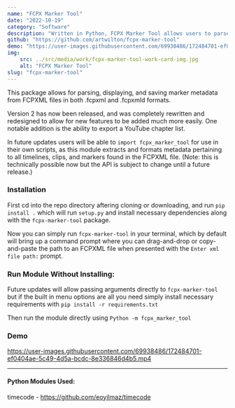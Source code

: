 ```yaml
---
name: "FCPX Marker Tool"
date: "2022-10-19"
category: "Software"
description: "Written in Python, FCPX Marker Tool allows users to parse, display, and save marker metadata from FCPXML files in both .fcpxml and .fcpxmld formats."
github: "https://github.com/artwilton/fcpx-marker-tool"
demo: "https://user-images.githubusercontent.com/69938486/172484701-ef0404ae-5c49-4d5a-bcdc-8e336846d4b5.mp4"
img:
    src: ../src/media/work/fcpx-marker-tool-work-card-img.jpg
    alt: "FCPX Marker Tool"
slug: "fcpx-marker-tool"
---
```


This package allows for parsing, displaying, and saving marker metadata from FCPXML files in both .fcpxml and .fcpxmld formats.

Version 2 has now been released, and was completely rewritten and redesigned to allow for new features to be added much more easily. One notable addition is the ability to export a YouTube chapter list.

In future updates users will be able to `import fcpx_marker_tool` for use in their own scripts, as this module extracts and formats metadata pertaining to all timelines, clips, and markers found in the FCPXML file. (Note: this is technically possible now but the API is subject to change until a future release.)

### Installation

First cd into the repo directory aftering cloning or downloading, and run `pip install .` which will run `setup.py` and install necessary dependencies along with the `fcpx-marker-tool` package.

Now you can simply run `fcpx-marker-tool` in your terminal, which by default will bring up a command prompt where you can drag-and-drop or copy-and-paste the path to an FCPXML file when presented with the `Enter xml file path:` prompt.

### Run Module Without Installing:

Future updates will allow passing arguments directly to `fcpx-marker-tool` but if the built in menu options are all you need simply install necessary requirements with `pip install -r requirements.txt`

Then run the module directly using `Python -m fcpx_marker_tool`

### Demo

https://user-images.githubusercontent.com/69938486/172484701-ef0404ae-5c49-4d5a-bcdc-8e336846d4b5.mp4



---

#### Python Modules Used:

timecode - https://github.com/eoyilmaz/timecode